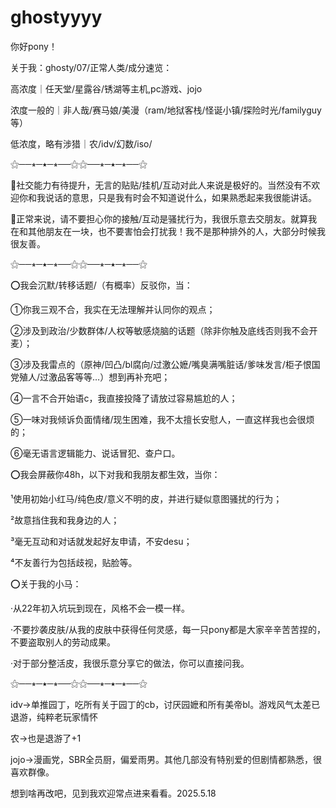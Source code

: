 # ghostyyyy

你好pony！

关于我：ghosty/07/正常人类/成分速览：

高浓度｜任天堂/星露谷/锈湖等主机,pc游戏、jojo

浓度一般的｜非人哉/赛马娘/美漫（ram/地狱客栈/怪诞小镇/探险时光/familyguy等）

低浓度，略有涉猎｜农/idv/幻数/iso/

⚝──⭒─⭑─⭒──⚝⚝──⭒─⭑─⭒──⚝

💬社交能力有待提升，无言的贴贴/挂机/互动对此人来说是极好的。当然没有不欢迎你和我说话的意思，只是我有时会不知道说什么，如果熟悉起来我很能讲话。

💭正常来说，请不要担心你的接触/互动是骚扰行为，我很乐意去交朋友。就算我在和其他朋友在一块，也不要害怕会打扰我！我不是那种排外的人，大部分时候我很友善。

⚝──⭒─⭑─⭒──⚝⚝──⭒─⭑─⭒──⚝

⭕我会沉默/转移话题/（有概率）反驳你，当：

①你我三观不合，我实在无法理解并认同你的观点；

②涉及到政治/少数群体/人权等敏感烧脑的话题（除非你触及底线否则我不会开麦）；

③涉及我雷点的（原神/凹凸/bl腐向/过激公嬷/嘴臭满嘴脏话/爹味发言/柜子恨国党殖人/过激品客等等…）想到再补充吧；

④一言不合开始语c，我直接投降了请放过容易尴尬的人；

⑤一味对我倾诉负面情绪/现生困难，我不太擅长安慰人，一直这样我也会很烦的；

⑥毫无语言逻辑能力、说话冒犯、查户口。

⭕我会屏蔽你48h，以下对我和我朋友都生效，当你：

¹使用初始小红马/纯色皮/意义不明的皮，并进行疑似意图骚扰的行为；

²故意挡住我和我身边的人；

³毫无互动和对话就发起好友申请，不安desu；

⁴不友善行为包括歧视，贴脸等。

⭕关于我的小马：

·从22年初入坑玩到现在，风格不会一模一样。

·不要抄袭皮肤/从我的皮肤中获得任何灵感，每一只pony都是大家辛辛苦苦捏的，不要盗取别人的劳动成果。

·对于部分整活皮，我很乐意分享它的做法，你可以直接问我。

⚝──⭒─⭑─⭒──⚝⚝──⭒─⭑─⭒──⚝

idv→单推园丁，吃所有关于园丁的cb，讨厌园嬷和所有美帝bl。游戏风气太差已退游，纯粹老玩家情怀

农→也是退游了+1

jojo→漫画党，SBR全员厨，偏爱雨男。其他几部没有特别爱的但剧情都熟悉，很喜欢群像。

想到啥再改吧，见到我欢迎常点进来看看。2025.5.18
